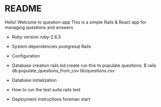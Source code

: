 # README

Hello! Welcome to question-app
This is a simple Rails & React app for managing questions and answers

* Ruby version
  ruby-2.6.3

* System dependencies
  postgresql
  Rails

* Configuration

* Database creation
  rails bd:create
  run this to populate questions:
  $ rails db:populate_questions_from_csv lib/questions.csv


* Database initialization

* How to run the test suite
  rails test

* Deployment instructions
  foreman start
